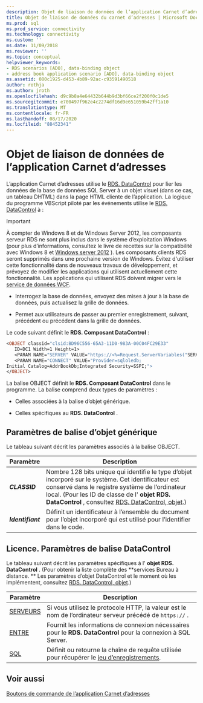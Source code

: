 ```yaml
---
description: Objet de liaison de données de l’application Carnet d’adresses
title: Objet de liaison de données du carnet d’adresses | Microsoft Docs
ms.prod: sql
ms.prod_service: connectivity
ms.technology: connectivity
ms.custom: ''
ms.date: 11/09/2018
ms.reviewer: ''
ms.topic: conceptual
helpviewer_keywords:
- RDS scenarios [ADO], data-binding object
- address book application scenario [ADO], data-binding object
ms.assetid: 080c1925-d453-4b89-92ac-c93591490518
author: rothja
ms.author: jroth
ms.openlocfilehash: d9c9b8a4e64432b644b9d3bf66ce2f200f0c1de5
ms.sourcegitcommit: e700497f962e4c2274df16d9e651059b42ff1a10
ms.translationtype: MT
ms.contentlocale: fr-FR
ms.lasthandoff: 08/17/2020
ms.locfileid: "88452341"
---
```

# <a name="address-book-data-binding-object"></a>Objet de liaison de données de l’application Carnet d’adresses
L’application Carnet d’adresses utilise le [RDS. DataControl](../../../ado/reference/rds-api/datacontrol-object-rds.md) pour lier les données de la base de données SQL Server à un objet visuel (dans ce cas, un tableau DHTML) dans la page HTML cliente de l’application. La logique du programme VBScript piloté par les événements utilise le [RDS. DataControl](../../../ado/reference/rds-api/datacontrol-object-rds.md) à :  
  
> [!IMPORTANT]
>  À compter de Windows 8 et de Windows Server 2012, les composants serveur RDS ne sont plus inclus dans le système d’exploitation Windows (pour plus d’informations, consultez le livre de recettes sur la compatibilité avec Windows 8 et [Windows server 2012](https://www.microsoft.com/download/details.aspx?id=27416) ). Les composants clients RDS seront supprimés dans une prochaine version de Windows. Évitez d'utiliser cette fonctionnalité dans de nouveaux travaux de développement, et prévoyez de modifier les applications qui utilisent actuellement cette fonctionnalité. Les applications qui utilisent RDS doivent migrer vers le [service de données WCF](https://go.microsoft.com/fwlink/?LinkId=199565).  
  
-   Interrogez la base de données, envoyez des mises à jour à la base de données, puis actualisez la grille de données.  
  
-   Permet aux utilisateurs de passer au premier enregistrement, suivant, précédent ou précédent dans la grille de données.  
  
 Le code suivant définit le **RDS. Composant DataControl** :  
  
```vb
<OBJECT classid="clsid:BD96C556-65A3-11D0-983A-00C04FC29E33"  
   ID=DC1 Width=1 Height=1>  
   <PARAM NAME="SERVER" VALUE="https://<%=Request.ServerVariables("SERVER_NAME")%>">  
   <PARAM NAME="CONNECT" VALUE="Provider=sqloledb;  
Initial Catalog=AddrBookDb;Integrated Security=SSPI;">  
</OBJECT>  
```  
  
 La balise OBJECT définit le **RDS. Composant DataControl** dans le programme. La balise comprend deux types de paramètres :  
  
-   Celles associées à la balise d’objet générique.  
  
-   Celles spécifiques au **RDS. DataControl** .  
  
## <a name="generic-object-tag-parameters"></a>Paramètres de balise d’objet générique  
 Le tableau suivant décrit les paramètres associés à la balise OBJECT.  
  
|Paramètre|Description|  
|---------------|-----------------|  
|***CLASSID***|Nombre 128 bits unique qui identifie le type d’objet incorporé sur le système. Cet identificateur est conservé dans le registre système de l’ordinateur local. (Pour les ID de classe de l' **objet RDS. DataControl** , consultez [RDS. DataControl, objet](../../../ado/reference/rds-api/datacontrol-object-rds.md).)|  
|***Identifiant***|Définit un identificateur à l’ensemble du document pour l’objet incorporé qui est utilisé pour l’identifier dans le code.|  
  
## <a name="rdsdatacontrol-tag-parameters"></a>Licence. Paramètres de balise DataControl  
 Le tableau suivant décrit les paramètres spécifiques à l' **objet RDS. DataControl** . (Pour obtenir la liste complète des **services Bureau à distance. ** Les paramètres d’objet DataControl et le moment où les implémentent, consultez [RDS. DataControl, objet](../../../ado/reference/rds-api/datacontrol-object-rds.md).)  
  
|Paramètre|Description|  
|---------------|-----------------|  
|[SERVEURS](../../../ado/reference/rds-api/server-property-rds.md)|Si vous utilisez le protocole HTTP, la valeur est le nom de l’ordinateur serveur précédé de `https://` .|  
|[ENTRE](../../../ado/reference/rds-api/connect-property-rds.md)|Fournit les informations de connexion nécessaires pour le **RDS. DataControl** pour la connexion à SQL Server.|  
|[SQL](../../../ado/reference/rds-api/sql-property.md)|Définit ou retourne la chaîne de requête utilisée pour récupérer le [jeu d’enregistrements](../../../ado/reference/ado-api/recordset-object-ado.md).|  
  
## <a name="see-also"></a>Voir aussi  
 [Boutons de commande de l’application Carnet d’adresses](../../../ado/guide/remote-data-service/address-book-command-buttons.md)


